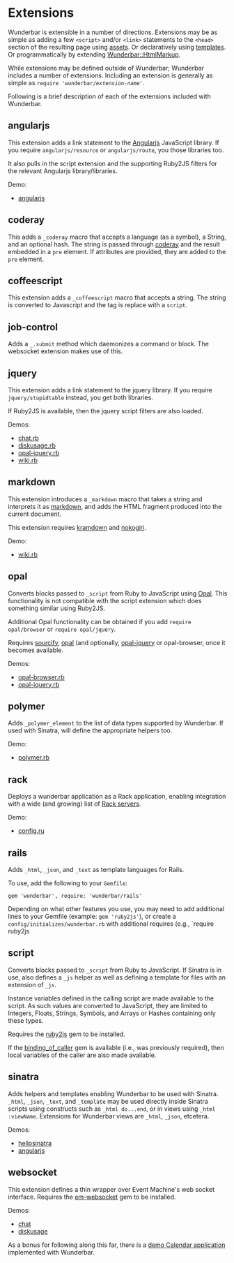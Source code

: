 Extensions
===

Wunderbar is extensible in a number of directions.  Extensions may be as
simple as adding a few `<script>` and/or `<link>` statements to the `<head>`
section of the resulting page using
[assets](https://github.com/rubys/wunderbar/blob/master/lib/wunderbar/asset.rb).
Or declaratively using
[templates](https://github.com/rubys/wunderbar/blob/master/docs/Modularity.md#templates).
Or programmatically by extending
[Wunderbar::HtmlMarkup](http://rubydoc.info/gems/wunderbar/0.19.0/Wunderbar/HtmlMarkup).

While extensions may be defined outside of Wunderbar; Wunderbar includes a
number of extensions.  Including an extension is generally as simple as
<code>require 'wunderbar/<em>extension-name</em>'</code>.

Following is a brief description of each of the extensions included with
Wunderbar.

angularjs
---

This extension adds a link statement to the [Angularjs](http://angularjs.org/)
JavaScript library.  If you require `angularjs/resource` or `angularjs/route`,
you those libraries too.

It also pulls in the script extension and the supporting Ruby2JS filters for
the relevant Angularjs library/libraries.

Demo:
* [angularjs](https://github.com/rubys/wunderbar/blob/master/demo/angularjs.rb)

coderay
---

This adds a `_coderay` macro that accepts a language (as a symbol), a String,
and an optional hash.  The string is passed through
[coderay](http://coderay.rubychan.de/) and the result embedded in a `pre`
element.  If attributes are provided, they are added to the `pre` element.

coffeescript
---

This extension adds a `_coffeescript` macro that accepts a string.  The string
is converted to Javascript and the tag is replace with a `script`.

job-control
---

Adds a `_.submit` method which daemonizes a command or block.  The websocket
extension makes use of this.

jquery
---

This extension adds a link statement to the jquery library.  If you require
`jquery/stupidtable` instead, you get both libraries.

If Ruby2JS is available, then the jquery script filters are also loaded.

Demos:
* [chat.rb](https://github.com/rubys/wunderbar/blob/master/demo/chat.rb)
* [diskusage.rb](https://github.com/rubys/wunderbar/blob/master/demo/diskusage.rb)
* [opal-jquery.rb](https://github.com/rubys/wunderbar/blob/master/demo/opal-jquery.rb)
* [wiki.rb](https://github.com/rubys/wunderbar/blob/master/demo/wiki.rb)

markdown
---

This extension introduces a `_markdown` macro that takes a string and
interprets it as [markdown](http://daringfireball.net/projects/markdown/),
and adds the HTML fragment produced into the current document.

This extension requires [kramdown](http://rubygems.org/gems/kramdown) and
[nokogiri](http://rubygems.org/gems/nokogiri).

Demo:
* [wiki.rb](https://github.com/rubys/wunderbar/blob/master/demo/wiki.rb)

opal
---

Converts blocks passed to `_script` from Ruby to JavaScript using
[Opal](http://opalrb.org/).  This functionality is not compatible with the
script extension which does something similar using Ruby2JS.

Additional Opal functionality can be obtained if you add 
`require opal/browser` or `require opal/jquery`.

Requires [sourcify](http://rubygems.org/gems/sourcify),
[opal](http://rubygems.org/gems/opal) (and optionally,
[opal-jquery](http://rubygems.org/gems/opal-jquery) or opal-browser, once it
becomes available.

Demos:
* [opal-browser.rb](https://github.com/rubys/wunderbar/blob/master/demo/opal-browser.rb)
* [opal-jquery.rb](https://github.com/rubys/wunderbar/blob/master/demo/opal-jquery.rb)

polymer
---

Adds `_polymer_element` to the list of data types supported by Wunderbar.
If used with Sinatra, will define the appropriate helpers too.

Demo:
* [polymer.rb](https://github.com/rubys/wunderbar/blob/master/demo/polymer.rb)

rack
---

Deploys a wunderbar application as a Rack application, enabling integration
with a wide (and growing) list of 
[Rack servers](http://rack.rubyforge.org/doc/).

Demo:
* [config.ru](https://github.com/rubys/wunderbar/blob/master/demo/config.ru)

rails
---

Adds `_html`, `_json`, and `_text` as template languages for Rails.

To use, add the following to your `Gemfile`:

    gem 'wunderbar', require: 'wunderbar/rails'

Depending on what other features you use, you may need to add additional lines
to your Gemfile (example: `gem 'ruby2js'`), or create a
`config/initializes/wunderbar.rb` with additional requires (e.g., `require
ruby2js


script
---

Converts blocks passed to `_script` from Ruby to JavaScript.  If Sinatra is in
use, also defines a `_js` helper as well as defining a template for files with
an extension of `_js`.

Instance variables defined in the calling script are made available to the
script.  As such values are converted to JavaScript, they are limited to
Integers, Floats, Strings, Symbols, and Arrays or Hashes containing only these
types.

Requires the [ruby2js](http://rubygems.org/gems/ruby2js/) gem to be installed.

If the [binding_of_caller](https://rubygems.org/gems/binding_of_caller) gem is
available (i.e., was previously required), then local variables of the caller
are also made available.

sinatra
---

Adds helpers and templates enabling Wunderbar to be used with Sinatra.
`_html`, `_json`, `_text`, and `_template` may be used directly inside Sinatra
scripts using constructs such as `_html do...end`, or in views using 
`_html :viewName`.  Extensions for Wunderbar views are `_html`, `_json`,
etcetera.

Demos:
* [hellosinatra](https://github.com/rubys/wunderbar/blob/master/demo/hellosinatra.rb)
* [angularjs](https://github.com/rubys/wunderbar/blob/master/demo/angularjs.rb)

websocket
---

This extension defines a thin wrapper over Event Machine's web socket
interface.  Requires the [em-websocket](http://rubygems.org/gems/em-websocket)
gem to be installed.

Demos:
* [chat](https://github.com/rubys/wunderbar/blob/master/demo/chat.rb)
* [diskusage](https://github.com/rubys/wunderbar/blob/master/demo/diskusage.rb)

As a bonus for following along this far, there is a 
[demo Calendar application](../demo/calendar/README.md) implemented with Wunderbar. 
